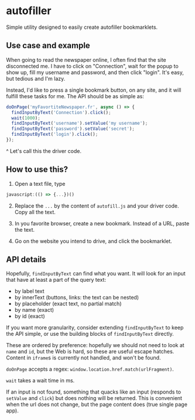 # autofiller

Simple utility designed to easily create autofiller bookmarklets. 

## Use case and example

When going to read the newspaper online, I often find that the site disconnected me. I have to click on "Connection", wait for the popup to show up, fill my username and password, and then click "login". It's easy, but tedious and I'm lazy. 

Instead, I'd like to press a single bookmark button, on any site, and it will fulfill these tasks for me. The API should be as simple as:

```javascript
doOnPage('myFavortiteNewspaper.fr', async () => {
  findInputByText('Connection').click();
  wait(1000);
  findInputByText('username').setValue('my username');
  findInputByText('password').setValue('secret');
  findInputByText('login').click();
});
```

^ Let's call this the driver code. 

## How to use this?

1. Open a text file, type

```javascript
javascript:(() => {...})()
```

2. Replace the `...` by the content of `autofill.js` and your driver code. Copy all the text.

3. In you favorite browser, create a new bookmark. Instead of a URL, paste the text.

4. Go on the website you intend to drive, and click the bookmarklet.

## API details

Hopefully, `findInputByText` can find what you want. It will look for an input that have at least a part of the query text:
- by label text
- by innerText (buttons, links: the text can be nested)
- by placeholder (exact text, no partial match)
- by name (exact)
- by id (exact)

If you want more granularity, consider extending `findInputByText` to keep the API simple, or use the building blocks of `findInputByText` directly.

These are ordered by preference: hopefully we should not need to look at `name` and `id`, but the Web is hard, so these are useful escape hatches. Content in `iframe`s is currently not handled, and won't be found.

`doOnPage` accepts a regex: `window.location.href.match(urlFragment)`.

`wait` takes a wait time in ms.

If an input is not found, something that quacks like an input (responds to `setValue` and `click`) but does nothing will be returned. This is convenient when the url does not change, but the page content does (true single page app).
